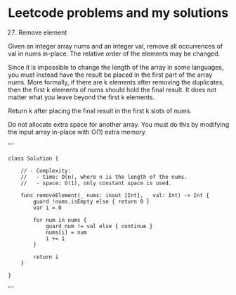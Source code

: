# Leetcode problems and my solutions

27. Remove element

Given an integer array nums and an integer val, remove all occurrences of val in nums in-place. The relative order of the elements may be changed.

Since it is impossible to change the length of the array in some languages, you must instead have the result be placed in the first part of the array nums. More formally, if there are k elements after removing the duplicates, then the first k elements of nums should hold the final result. It does not matter what you leave beyond the first k elements.

Return k after placing the final result in the first k slots of nums.

Do not allocate extra space for another array. You must do this by modifying the input array in-place with O(1) extra memory.

'''

    class Solution {
        
        // - Complexity:
        //   - time: O(n), where n is the length of the nums.
        //   - space: O(1), only constant space is used.

        func removeElement(_ nums: inout [Int], _ val: Int) -> Int {
            guard !nums.isEmpty else { return 0 }
            var i = 0

            for num in nums {
                guard num != val else { continue }
                nums[i] = num
                i += 1
            }

            return i
        }

    }

'''